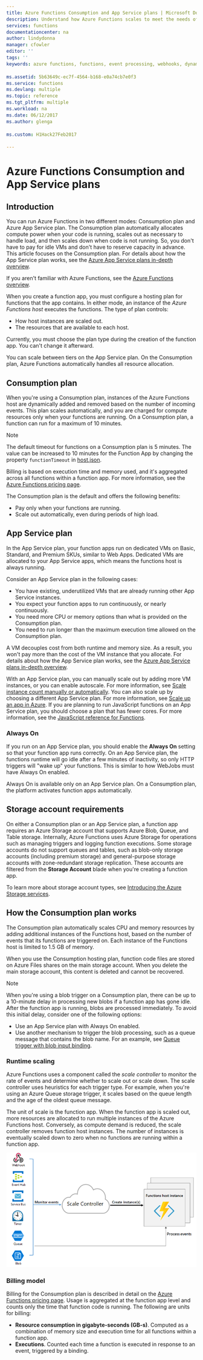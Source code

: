 ```yaml
---
title: Azure Functions Consumption and App Service plans | Microsoft Docs
description: Understand how Azure Functions scales to meet the needs of your event-driven workloads.
services: functions
documentationcenter: na
author: lindydonna
manager: cfowler
editor: ''
tags: ''
keywords: azure functions, functions, event processing, webhooks, dynamic compute, serverless architecture

ms.assetid: 5b63649c-ec7f-4564-b168-e0a74cb7e0f3
ms.service: functions
ms.devlang: multiple
ms.topic: reference
ms.tgt_pltfrm: multiple
ms.workload: na
ms.date: 06/12/2017
ms.author: glenga

ms.custom: H1Hack27Feb2017

---
```

# Azure Functions Consumption and App Service plans 

## Introduction

You can run Azure Functions in two different modes: Consumption plan and Azure App Service plan. The Consumption plan automatically allocates compute power when your code is running, scales out as necessary to handle load, and then scales down when code is not running. So, you don't have to pay for idle VMs and don't have to reserve capacity in advance. This article focuses on the Consumption plan. For details about how the App Service plan works, see the [Azure App Service plans in-depth overview](../app-service/azure-web-sites-web-hosting-plans-in-depth-overview.md). 

If you aren't familiar with Azure Functions, see the [Azure Functions overview](functions-overview.md).

When you create a function app, you must configure a hosting plan for functions that the app contains. In either mode, an instance of the *Azure Functions host* executes the functions. The type of plan controls:

* How host instances are scaled out.
* The resources that are available to each host.

Currently, you must choose the plan type during the creation of the function app. You can't change it afterward. 

You can scale between tiers on the App Service plan. On the Consumption plan, Azure Functions automatically handles all resource allocation.

## Consumption plan

When you're using a Consumption plan, instances of the Azure Functions host are dynamically added and removed based on the number of incoming events. This plan scales automatically, and you are charged for compute resources only when your functions are running. On a Consumption plan, a function can run for a maximum of 10 minutes. 

> [!NOTE]
> The default timeout for functions on a Consumption plan is 5 minutes. The value can be increased to 10 minutes for the Function App by changing the property `functionTimeout` in [host.json](https://github.com/Azure/azure-webjobs-sdk-script/wiki/host.json).

Billing is based on execution time and memory used, and it's aggregated across all functions within a function app. For more information, see the [Azure Functions pricing page].

The Consumption plan is the default and offers the following benefits:
- Pay only when your functions are running.
- Scale out automatically, even during periods of high load.

## App Service plan

In the App Service plan, your function apps run on dedicated VMs on Basic, Standard, and Premium SKUs, similar to Web Apps. Dedicated VMs are allocated to your App Service apps, which means the functions host is always running.

Consider an App Service plan in the following cases:
- You have existing, underutilized VMs that are already running other App Service instances.
- You expect your function apps to run continuously, or nearly continuously.
- You need more CPU or memory options than what is provided on the Consumption plan.
- You need to run longer than the maximum execution time allowed on the Consumption plan.

A VM decouples cost from both runtime and memory size. As a result, you won't pay more than the cost of the VM instance that you allocate. For details about how the App Service plan works, see the [Azure App Service plans in-depth overview](../app-service/azure-web-sites-web-hosting-plans-in-depth-overview.md). 

With an App Service plan, you can manually scale out by adding more VM instances, or you can enable autoscale. For more information, see [Scale instance count manually or automatically](../monitoring-and-diagnostics/insights-how-to-scale.md?toc=%2fazure%2fapp-service-web%2ftoc.json). You can also scale up by choosing a different App Service plan. For more information, see [Scale up an app in Azure](../app-service-web/web-sites-scale.md). If you are planning to run JavaScript functions on an App Service plan, you should choose a plan that has fewer cores. For more information, see the [JavaScript reference for Functions](functions-reference-node.md#choose-single-core-app-service-plans).  

<!-- Note: the portal links to this section via fwlink https://go.microsoft.com/fwlink/?linkid=830855 --> 
<a name="always-on"></a>
### Always On

If you run on an App Service plan, you should enable the **Always On** setting so that your function app  runs correctly. On an App Service plan, the functions runtime will go idle after a few minutes of inactivity, so only HTTP triggers will "wake up" your functions. This is similar to how WebJobs must have Always On enabled. 

Always On is available only on an App Service plan. On a Consumption plan, the platform activates function apps automatically.

## Storage account requirements

On either a Consumption plan or an App Service plan, a function app requires an Azure Storage account that supports Azure Blob, Queue, and Table storage. Internally, Azure Functions uses Azure Storage for operations such as managing triggers and logging function executions. Some storage accounts do not support queues and tables, such as blob-only storage accounts (including premium storage) and general-purpose storage accounts with zone-redundant storage replication. These accounts are filtered from the **Storage Account** blade when you're creating a function app.

To learn more about storage account types, see [Introducing the Azure Storage services](../storage/common/storage-introduction.md#introducing-the-azure-storage-services).

## How the Consumption plan works

The Consumption plan automatically scales CPU and memory resources by adding additional instances of the Functions host, based on the number of events that its functions are triggered on. Each instance of the Functions host is limited to 1.5 GB of memory.

When you use the Consumption hosting plan, function code files are stored on Azure Files shares on the main storage account. When you delete the main storage account, this content is deleted and cannot be recovered.

> [!NOTE]
> When you're using a blob trigger on a Consumption plan, there can be up to a 10-minute delay in processing new blobs if a function app has gone idle. After the function app is running, blobs are processed immediately. To avoid this initial delay, consider one of the following options:
> - Use an App Service plan with Always On enabled.
> - Use another mechanism to trigger the blob processing, such as a queue message that contains the blob name. For an example, see [Queue trigger with blob input binding](functions-bindings-storage-blob.md#input-sample).

### Runtime scaling

Azure Functions uses a component called the *scale controller* to monitor the rate of events and determine whether to scale out or scale down. The scale controller uses heuristics for each trigger type. For example, when you're using an Azure Queue storage trigger, it scales based on the queue length and the age of the oldest queue message.

The unit of scale is the function app. When the function app is scaled out, more resources are allocated to run multiple instances of the Azure Functions host. Conversely, as compute demand is reduced, the scale controller removes function host instances. The number of instances is eventually scaled down to zero when no functions are running within a function app.

![Scale controller monitoring events and creating instances](./media/functions-scale/central-listener.png)

### Billing model

Billing for the Consumption plan is described in detail on the [Azure Functions pricing page]. Usage is aggregated at the function app level and counts only the time that function code is running. The following are units for billing: 
* **Resource consumption in gigabyte-seconds (GB-s)**. Computed as a combination of memory size and execution time for all functions within a function app. 
* **Executions**. Counted each time a function is executed in response to an event, triggered by a binding.

[Azure Functions pricing page]: https://azure.microsoft.com/pricing/details/functions
